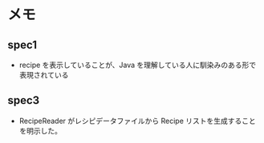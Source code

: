 # メモ

## spec1

* recipe を表示していることが、Java を理解している人に馴染みのある形で表現されている

## spec3

* RecipeReader がレシピデータファイルから Recipe リストを生成することを明示した。